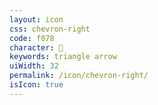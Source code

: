 ```yaml
---
layout: icon
css: chevron-right
code: f078
character: 
keywords: triangle arrow
uiWidth: 32
permalink: /icon/chevron-right/
isIcon: true
---
```


